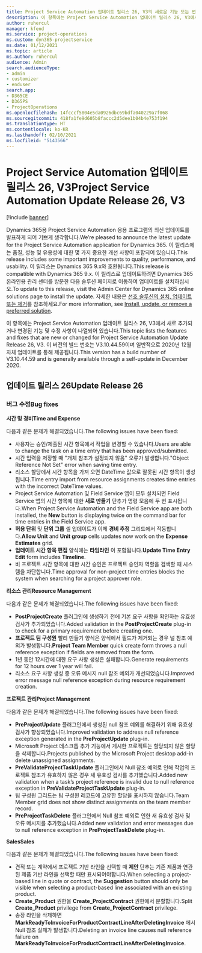 ```yaml
---
title: Project Service Automation 업데이트 릴리스 26, V3의 새로운 기능 또는 변경된 기능
description: 이 항목에는 Project Service Automation 업데이트 릴리스 26, V3에서 사용할 수 있는 기능 및 수정 사항이 나열되어 있습니다.
author: ruhercul
manager: kfend
ms.service: project-operations
ms.custom: dyn365-projectservice
ms.date: 01/12/2021
ms.topic: article
ms.author: ruhercul
audience: Admin
search.audienceType:
- admin
- customizer
- enduser
search.app:
- D365CE
- D365PS
- ProjectOperations
ms.openlocfilehash: 14fcccf5804e5da0926dbc69bdfa040229a7f068
ms.sourcegitcommit: 418fa1fe9d605b8faccc2d5dee1b04b4e753f194
ms.translationtype: HT
ms.contentlocale: ko-KR
ms.lasthandoff: 02/10/2021
ms.locfileid: "5143566"
---
```

# <a name="project-service-automation-update-release-26-v3"></a><span data-ttu-id="b4bf3-103">Project Service Automation 업데이트 릴리스 26, V3</span><span class="sxs-lookup"><span data-stu-id="b4bf3-103">Project Service Automation Update Release 26, V3</span></span>

[!include [banner](../includes/psa-now-project-operations.md)]

<span data-ttu-id="b4bf3-104">Dynamics 365용 Project Service Automation 응용 프로그램의 최신 업데이트를 발표하게 되어 기쁘게 생각합니다.</span><span class="sxs-lookup"><span data-stu-id="b4bf3-104">We’re pleased to announce the latest update for the Project Service Automation application for Dynamics 365.</span></span> <span data-ttu-id="b4bf3-105">이 릴리스에는 품질, 성능 및 유용성에 대한 몇 가지 중요한 개선 사항이 포함되어 있습니다.</span><span class="sxs-lookup"><span data-stu-id="b4bf3-105">This release includes some important improvements to quality, performance, and usability.</span></span> <span data-ttu-id="b4bf3-106">이 릴리스는 Dynamics 365 9.x와 호환됩니다.</span><span class="sxs-lookup"><span data-stu-id="b4bf3-106">This release is compatible with Dynamics 365 9.x.</span></span> <span data-ttu-id="b4bf3-107">이 릴리스로 업데이트하려면 Dynamics 365 온라인용 관리 센터를 방문한 다음 솔루션 페이지로 이동하여 업데이트를 설치하십시오.</span><span class="sxs-lookup"><span data-stu-id="b4bf3-107">To update to this release, visit the Admin Center for Dynamics 365 online solutions page to install the update.</span></span> <span data-ttu-id="b4bf3-108">자세한 내용은 [선호 솔루션의 설치, 업데이트 또는 제거](https://docs.microsoft.com/power-platform/admin/install-remove-preferred-solution)를 참조하세요.</span><span class="sxs-lookup"><span data-stu-id="b4bf3-108">For more information, see [Install, update, or remove a preferred solution](https://docs.microsoft.com/power-platform/admin/install-remove-preferred-solution).</span></span>

<span data-ttu-id="b4bf3-109">이 항목에는 Project Service Automation 업데이트 릴리스 26, V3에서 새로 추가되거나 변경된 기능 및 수정 사항이 나열되어 있습니다.</span><span class="sxs-lookup"><span data-stu-id="b4bf3-109">This topic lists the features and fixes that are new or changed for Project Service Automation Update Release 26, V3.</span></span> <span data-ttu-id="b4bf3-110">이 버전의 빌드 번호는 V3.10.44.59이며 일반적으로 2020년 12월 자체 업데이트를 통해 제공됩니다.</span><span class="sxs-lookup"><span data-stu-id="b4bf3-110">This version has a build number of V3.10.44.59 and is generally available through a self-update in December 2020.</span></span>

## <a name="update-release-26"></a><span data-ttu-id="b4bf3-111">업데이트 릴리스 26</span><span class="sxs-lookup"><span data-stu-id="b4bf3-111">Update Release 26</span></span>

### <a name="bug-fixes"></a><span data-ttu-id="b4bf3-112">버그 수정</span><span class="sxs-lookup"><span data-stu-id="b4bf3-112">Bug fixes</span></span>

<span data-ttu-id="b4bf3-113">**시간 및 경비**</span><span class="sxs-lookup"><span data-stu-id="b4bf3-113">**Time and Expense**</span></span>

<span data-ttu-id="b4bf3-114">다음과 같은 문제가 해결되었습니다.</span><span class="sxs-lookup"><span data-stu-id="b4bf3-114">The following issues have been fixed:</span></span>

- <span data-ttu-id="b4bf3-115">사용자는 승인/제출된 시간 항목에서 작업을 변경할 수 있습니다.</span><span class="sxs-lookup"><span data-stu-id="b4bf3-115">Users are able to change the task on a time entry that has been approved/submitted.</span></span>
- <span data-ttu-id="b4bf3-116">시간 입력을 저장할 때 "개체 참조가 설정되지 않음" 오류가 발생합니다.</span><span class="sxs-lookup"><span data-stu-id="b4bf3-116">"Object Reference Not Set" error when saving time entry.</span></span>
- <span data-ttu-id="b4bf3-117">리소스 할당에서 시간 항목을 가져 오면 DateTime 값으로 잘못된 시간 항목이 생성됩니다.</span><span class="sxs-lookup"><span data-stu-id="b4bf3-117">Time entry import from resource assignments creates time entries with the incorrect DateTime values.</span></span>
- <span data-ttu-id="b4bf3-118">Project Service Automation 및 Field Service 앱이 모두 설치되면 Field Service 앱의 시간 항목에 대한 **새로 만들기** 단추가 명령 모음에 두 번 표시됩니다.</span><span class="sxs-lookup"><span data-stu-id="b4bf3-118">When Project Service Automation and the Field Service app are both installed, the **New** button is displaying twice on the command bar for time entries in the Field Service app.</span></span>
- <span data-ttu-id="b4bf3-119">**허용 단위** 및 **단위 그룹** 셀 업데이트가 이제 **경비 추정** 그리드에서 작동합니다.</span><span class="sxs-lookup"><span data-stu-id="b4bf3-119">**Allow Unit** and **Unit group** cells updates now work on the **Expense Estimates** grid.</span></span>
- <span data-ttu-id="b4bf3-120">**업데이트 시간 항목 편집** 양식에는 **타임라인** 이 포함됩니다.</span><span class="sxs-lookup"><span data-stu-id="b4bf3-120">**Update Time Entry Edit** form includes **Timeline**.</span></span>
- <span data-ttu-id="b4bf3-121">비 프로젝트 시간 항목에 대한 시간 승인은 프로젝트 승인자 역할을 검색할 때 시스템을 차단합니다.</span><span class="sxs-lookup"><span data-stu-id="b4bf3-121">Time approval for non-project time entries blocks the system when searching for a project approver role.</span></span>

<span data-ttu-id="b4bf3-122">**리소스 관리**</span><span class="sxs-lookup"><span data-stu-id="b4bf3-122">**Resource Management**</span></span>

<span data-ttu-id="b4bf3-123">다음과 같은 문제가 해결되었습니다.</span><span class="sxs-lookup"><span data-stu-id="b4bf3-123">The following issues have been fixed:</span></span>

- <span data-ttu-id="b4bf3-124">**PostProjectCreate** 플러그인에 생성하기 전에 기본 요구 사항을 확인하는 유효성 검사가 추가되었습니다.</span><span class="sxs-lookup"><span data-stu-id="b4bf3-124">Added validation in the **PostProjectCreate** plug-in to check for a primary requirement before creating one.</span></span>
- <span data-ttu-id="b4bf3-125">**프로젝트 팀 구성원** 빨리 만들기 양식은 양식에서 필드가 제거되는 경우 널 참조 예외가 발생합니다.</span><span class="sxs-lookup"><span data-stu-id="b4bf3-125">**Project Team Member** quick create form throws a null reference exception if fields are removed from the form.</span></span>
- <span data-ttu-id="b4bf3-126">1년 동안 12시간에 대한 요구 사항 생성은 실패합니다.</span><span class="sxs-lookup"><span data-stu-id="b4bf3-126">Generate requirements for 12 hours over 1 year will fail.</span></span>
- <span data-ttu-id="b4bf3-127">리소스 요구 사항 생성 중 오류 메시지 null 참조 예외가 개선되었습니다.</span><span class="sxs-lookup"><span data-stu-id="b4bf3-127">Improved error message null reference exception during resource requirement creation.</span></span>

<span data-ttu-id="b4bf3-128">**프로젝트 관리**</span><span class="sxs-lookup"><span data-stu-id="b4bf3-128">**Project Management**</span></span>

<span data-ttu-id="b4bf3-129">다음과 같은 문제가 해결되었습니다.</span><span class="sxs-lookup"><span data-stu-id="b4bf3-129">The following issues have been fixed:</span></span>

- <span data-ttu-id="b4bf3-130">**PreProjectUpdate** 플러그인에서 생성된 null 참조 예외를 해결하기 위해 유효성 검사가 향상되었습니다.</span><span class="sxs-lookup"><span data-stu-id="b4bf3-130">Improved validation to address null reference exception generated in the **PreProjectUpdate** plug-in.</span></span>
- <span data-ttu-id="b4bf3-131">Microsoft Project 데스크톱 추가 기능에서 게시한 프로젝트는 할당되지 않은 할당을 삭제합니다.</span><span class="sxs-lookup"><span data-stu-id="b4bf3-131">Projects published by the Microsoft Project desktop add-in delete unassigned assignments.</span></span>
- <span data-ttu-id="b4bf3-132">**PreValidateProjectTaskUpdate** 플러그인에서 Null 참조 예외로 인해 작업의 프로젝트 참조가 유효하지 않은 경우 새 유효성 검사를 추가했습니다.</span><span class="sxs-lookup"><span data-stu-id="b4bf3-132">Added new validation when a task’s project reference is invalid due to null reference exception in **PreValidateProjectTaskUpdate** plug-in.</span></span>
- <span data-ttu-id="b4bf3-133">팀 구성원 그리드는 팀 구성원 레코드에 고유한 할당을 표시하지 않습니다.</span><span class="sxs-lookup"><span data-stu-id="b4bf3-133">Team Member grid does not show distinct assignments on the team member record.</span></span>
- <span data-ttu-id="b4bf3-134">**PreProjectTaskDelete** 플러그인에서 Null 참조 예외로 인한 새 유효성 검사 및 오류 메시지를 추가했습니다.</span><span class="sxs-lookup"><span data-stu-id="b4bf3-134">Added new validation and error messages due to null reference exception in **PreProjectTaskDelete** plug-in.</span></span>

<span data-ttu-id="b4bf3-135">**Sales**</span><span class="sxs-lookup"><span data-stu-id="b4bf3-135">**Sales**</span></span>

<span data-ttu-id="b4bf3-136">다음과 같은 문제가 해결되었습니다.</span><span class="sxs-lookup"><span data-stu-id="b4bf3-136">The following issues have been fixed:</span></span>

- <span data-ttu-id="b4bf3-137">견적 또는 계약에서 프로젝트 기반 라인을 선택할 때 **제안** 단추는 기존 제품과 연관된 제품 기반 라인을 선택할 때만 표시되어야합니다.</span><span class="sxs-lookup"><span data-stu-id="b4bf3-137">When selecting a project-based line in quote or contract, the **Suggestion** button should only be visible when selecting a product-based line associated with an existing product.</span></span>
- <span data-ttu-id="b4bf3-138">**Create_Product** 권한을 **Create_ProjectContract** 권한에서 분할합니다.</span><span class="sxs-lookup"><span data-stu-id="b4bf3-138">Split **Create_Product** privilege from **Create_ProjectContract** privilege.</span></span>
- <span data-ttu-id="b4bf3-139">송장 라인을 삭제하면 **MarkReadyToInvoiceForProductContractLineAfterDeletingInvoice** 에서 Null 참조 실패가 발생합니다.</span><span class="sxs-lookup"><span data-stu-id="b4bf3-139">Deleting an invoice line causes null reference failure on **MarkReadyToInvoiceForProductContractLineAfterDeletingInvoice**.</span></span>

